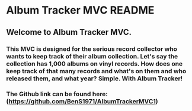 # Album Tracker MVC README
## Welcome to Album Tracker MVC.

### This MVC is designed for the serious record collector who wants to keep track of their album collection. Let's say the collection has 1,000 albums on vinyl records. How does one keep track of that many records and what's on them and who released them, and what year? Simple. With Album Tracker!

### The Github link can be found here:(https://github.com/BenS1971/AlbumTrackerMVC1) 
